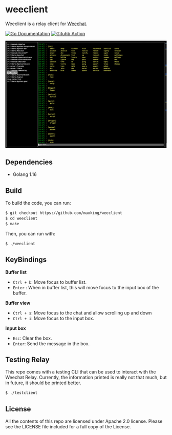 weeclient
==========

Weeclient is a relay client for [Weechat](https://weechat.org).

[![Go Documentation](https://pkg.go.dev/badge/github.com/maxking/weeclient.svg)](https://pkg.go.dev/github.com/maxking/weeclient) [![Gituhb Action](https://github.com/maxking/weeclient/actions/workflows/go.yml/badge.svg)](https://github.com/maxking/weeclient/actions/workflows/go.yml)


![Weeclient Screenshot](images/screenshot.png)

Dependencies
------------

- Golang 1.16


Build
-----

To build the code, you can run:

```bash
$ git checkout https://github.com/maxking/weeclient
$ cd weeclient
$ make
```

Then, you can run with:
```bash
$ ./weeclient
```

KeyBindings
-----------

**Buffer list**

- `Ctrl + b`: Move focus to buffer list.
- `Enter` : When in buffer list, this will move focus to the input box of the buffer.

**Buffer view**

- `Ctrl + s`: Move focus to the chat and allow scrolling up and down
- `Ctrl + i`: Move focus to the input box.

**Input box**
- `Esc`: Clear the box.
- `Enter`: Send the message in the box.


Testing Relay
-------------

This repo comes with a testing CLI that can be used to interact
with the Weechat Relay. Currently, the information printed is really
not that much, but in future, it should be printed better.

```bash
$ ./testclient
```


License
-------
All the contents of this repo are licensed under Apache 2.0 license. 
Please see the LICENSE file included for a full copy of the License.